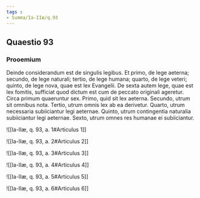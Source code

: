 ```yaml
---
tags : 
- Summa/Ia-IIæ/q.93
---
```


## Quaestio 93

### Prooemium

Deinde considerandum est de singulis legibus. Et primo, de lege aeterna; secundo, de lege naturali; tertio, de lege humana; quarto, de lege veteri; quinto, de lege nova, quae est lex Evangelii. De sexta autem lege, quae est lex fomitis, sufficiat quod dictum est cum de peccato originali ageretur. Circa primum quaeruntur sex. Primo, quid sit lex aeterna. Secundo, utrum sit omnibus nota. Tertio, utrum omnis lex ab ea derivetur. Quarto, utrum necessaria subiiciantur legi aeternae. Quinto, utrum contingentia naturalia subiiciantur legi aeternae. Sexto, utrum omnes res humanae ei subiiciantur.

![[Ia-IIæ, q. 93, a. 1#Articulus 1]]

![[Ia-IIæ, q. 93, a. 2#Articulus 2]]

![[Ia-IIæ, q. 93, a. 3#Articulus 3]]

![[Ia-IIæ, q. 93, a. 4#Articulus 4]]

![[Ia-IIæ, q. 93, a. 5#Articulus 5]]

![[Ia-IIæ, q. 93, a. 6#Articulus 6]]

